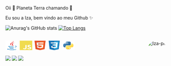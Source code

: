Oii 🤍 Planeta Terra chamando 🌠

Eu sou a Iza, bem vindo ao meu Github ✨


![Anurag's GitHub stats](https://github-readme-stats.vercel.app/api?username=PunkPotatoQueen&hide=contribs&show_icons=true&theme=synthwave)
[![Top Langs](https://github-readme-stats.vercel.app/api/top-langs/?username=PunkPotatoQueen&layout=compact&theme=synthwave&size_weight=0.1&count_weight=1)](https://github.com/PunkPotatoQueen/github-readme-stats)

<div style="display: inline_block"><br>
  <img align="center" alt="Iza-Java" height="30" width="40" src="https://raw.githubusercontent.com/devicons/devicon/master/icons/java/java-original.svg">
  <img align="center" alt="Iza-Js" height="30" width="40" src="https://raw.githubusercontent.com/devicons/devicon/master/icons/javascript/javascript-plain.svg">
  <!-- <img align="center" alt="Iza-Ts" height="30" width="40" src="https://raw.githubusercontent.com/devicons/devicon/master/icons/typescript/typescript-plain.svg">-->
  <img align="center" alt="Iza-HTML" height="30" width="40" src="https://raw.githubusercontent.com/devicons/devicon/master/icons/html5/html5-original.svg">
  <img align="center" alt="Rafa-CSS" height="30" width="40" src="https://raw.githubusercontent.com/devicons/devicon/master/icons/css3/css3-original.svg">
  <img align="center" alt="Rafa-Python" height="30" width="40" src="https://raw.githubusercontent.com/devicons/devicon/master/icons/python/python-original.svg">
  <!-- <img align="center" alt="Iza-Csharp" height="30" width="40" src="https://raw.githubusercontent.com/devicons/devicon/master/icons/csharp/csharp-original.svg">-->
  <img align="right" alt="Iza-pic" height="150" style="border-radius:50px;" src="https://media.discordapp.net/attachments/860682513529307148/1105957676657147988/download20230503172355-ANIMATION.gif?width=638&height=638">
</div>

<div style="display: inline_block"><br>
  <a href="https://www.instagram.com/z_de_zadora/" target="_blank"><img src="https://img.shields.io/badge/-Instagram-%23E4405F?style=for-the-badge&logo=instagram&logoColor=white" target="_blank"></a> 
  <a href = "mailto:izadorafreitaseng@gmail.com"><img src="https://img.shields.io/badge/-Gmail-%23333?style=for-the-badge&logo=gmail&logoColor=white" target="_blank"></a>
  <a href="[https://www.linkedin.com/in/izadora-freitas-oliveira](https://www.linkedin.com/in/izadora-freitas-oliveira)/](https://www.linkedin.com/in/izadora-freitas-oliveira/)" target="_blank"><img src="https://img.shields.io/badge/-LinkedIn-%230077B5?style=for-the-badge&logo=linkedin&logoColor=white" target="_blank"></a> 
</div>




<!--
**PunkPotatoQueen/PunkPotatoQueen** is a ✨ _special_ ✨ repository because its `README.md` (this file) appears on your GitHub profile.

Here are some ideas to get you started:

- 🔭 I’m currently working on ...
- 🌱 I’m currently learning ...
- 👯 I’m looking to collaborate on ...
- 🤔 I’m looking for help with ...
- 💬 Ask me about ...
- 📫 How to reach me: ...
- 😄 Pronouns: ...
- ⚡ Fun fact: ...
-->
